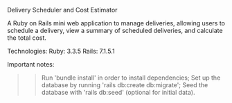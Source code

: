Delivery Scheduler and Cost Estimator

A Ruby on Rails mini web application to manage deliveries, allowing users to schedule a delivery, view a summary of scheduled deliveries, and calculate the total cost.

Technologies:
Ruby: 3.3.5
Rails: 7.1.5.1

Important notes:

>> Run 'bundle install' in order to install dependencies;
>> Set up the database by running 'rails db:create db:migrate';
>> Seed the database with 'rails db:seed' (optional for initial data).
